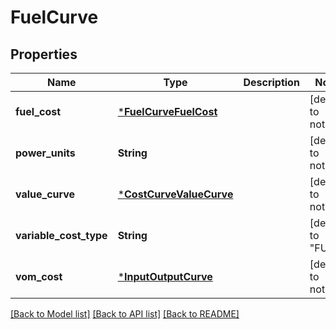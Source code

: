 # FuelCurve

## Properties

Name | Type | Description | Notes
------------ | ------------- | ------------- | -------------
**fuel_cost** | [***FuelCurveFuelCost**](FuelCurveFuelCost.md) |  | [default to nothing]
**power_units** | **String** |  | [default to nothing]
**value_curve** | [***CostCurveValueCurve**](CostCurveValueCurve.md) |  | [default to nothing]
**variable_cost_type** | **String** |  | [default to "FUEL"]
**vom_cost** | [***InputOutputCurve**](InputOutputCurve.md) |  | [default to nothing]

[[Back to Model list]](../README.md#models) [[Back to API list]](../README.md#api-endpoints) [[Back to README]](../README.md)
